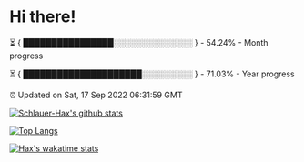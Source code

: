 # Hi there!

⏳ { ████████████████░░░░░░░░░░░░░░ } - 54.24% - Month progress

⏳ { █████████████████████░░░░░░░░░ } - 71.03% - Year progress

⏰ Updated on Sat, 17 Sep 2022 06:31:59 GMT


[![Schlauer-Hax's github stats](https://github-readme-stats.vercel.app/api?username=Schlauer-Hax&show_icons=true&theme=dark&count_private=true)](https://github.com/Schlauer-Hax)


[![Top Langs](https://github-readme-stats.vercel.app/api/top-langs/?username=Schlauer-Hax&layout=compact&theme=dark)](https://github.com/Schlauer-Hax?tab=repositories)


[![Hax's wakatime stats](https://github-readme-stats.vercel.app/api/wakatime?username=Hax&theme=dark)](https://wakatime.com/@Hax)

